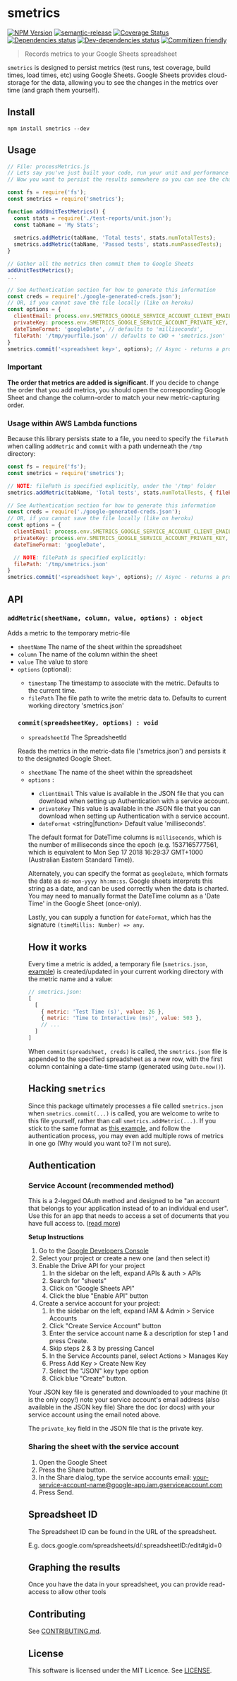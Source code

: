 # smetrics

[![NPM Version](https://img.shields.io/npm/v/smetrics.svg?style=flat-square)](http://npm.im/smetrics)
[![semantic-release](https://img.shields.io/badge/%20%20%F0%9F%93%A6%F0%9F%9A%80-semantic--release-e10079.svg)](https://github.com/semantic-release/semantic-release)
[![Coverage Status](https://coveralls.io/repos/github/uglow/smetrics/badge.svg?branch=master)](https://coveralls.io/github/uglow/smetrics?branch=master)
[![Dependencies status](https://david-dm.org/uglow/smetrics/status.svg?theme=shields.io)](https://david-dm.org/uglow/smetrics#info=dependencies)
[![Dev-dependencies status](https://david-dm.org/uglow/smetrics/dev-status.svg?theme=shields.io)](https://david-dm.org/uglow/smetrics#info=devDependencies)
[![Commitizen friendly](https://img.shields.io/badge/commitizen-friendly-brightgreen.svg)](http://commitizen.github.io/cz-cli/)

> Records metrics to your Google Sheets spreadsheet 

`smetrics` is designed to persist metrics (test runs, test coverage, build times, load times, etc) using Google Sheets.
Google Sheets provides cloud-storage for the data, allowing you to see the changes in the metrics over time (and graph them yourself).

## Install

`npm install smetrics --dev`


## Usage

``` js
// File: processMetrics.js
// Lets say you've just built your code, run your unit and performance tests.
// Now you want to persist the results somewhere so you can see the changes over time.

const fs = require('fs');
const smetrics = require('smetrics');

function addUnitTestMetrics() {
  const stats = require('./test-reports/unit.json');
  const tabName = 'My Stats';
  
  smetrics.addMetric(tabName, 'Total tests', stats.numTotalTests);
  smetrics.addMetric(tabName, 'Passed tests', stats.numPassedTests);
}

// Gather all the metrics then commit them to Google Sheets
addUnitTestMetrics();
...

// See Authentication section for how to generate this information
const creds = require('./google-generated-creds.json');
// OR, if you cannot save the file locally (like on heroku)
const options = {
  clientEmail: process.env.SMETRICS_GOOGLE_SERVICE_ACCOUNT_CLIENT_EMAIL,
  privateKey: process.env.SMETRICS_GOOGLE_SERVICE_ACCOUNT_PRIVATE_KEY,
  dateTimeFormat: 'googleDate', // defaults to 'milliseconds',
  filePath: '/tmp/yourfile.json' // defaults to CWD + 'smetrics.json'
}
smetrics.commit('<spreadsheet key>', options); // Async - returns a promise 

```

### Important
**The order that metrics are added is significant.** If you decide to change the order that you add metrics, you
should open the corresponding Google Sheet and change the column-order to match your new metric-capturing order.

### Usage within AWS Lambda functions

Because this library persists state to a file, you need to specify the `filePath` when calling `addMetric` and `commit`
with a path underneath the `/tmp` directory:

``` js
const fs = require('fs');
const smetrics = require('smetrics');

// NOTE: filePath is specified explicitly, under the '/tmp' folder
smetrics.addMetric(tabName, 'Total tests', stats.numTotalTests, { filePath: '/tmp/smetrics.json' });

// See Authentication section for how to generate this information
const creds = require('./google-generated-creds.json');
// OR, if you cannot save the file locally (like on heroku)
const options = {
  clientEmail: process.env.SMETRICS_GOOGLE_SERVICE_ACCOUNT_CLIENT_EMAIL,
  privateKey: process.env.SMETRICS_GOOGLE_SERVICE_ACCOUNT_PRIVATE_KEY,
  dateTimeFormat: 'googleDate',

  // NOTE: filePath is specified explicitly:
  filePath: '/tmp/smetrics.json'
}
smetrics.commit('<spreadsheet key>', options); // Async - returns a promise 

```

## API

### `addMetric(sheetName, column, value, options) : object`

Adds a metric to the temporary metric-file 

- `sheetName` <string> The name of the sheet within the spreadsheet
- `column` <string> The name of the column within the sheet
- `value` <any> The value to store
- `options` <object> (optional):
  - `timestamp` <timeMillis> The timestamp to associate with the metric. Defaults to the current time.
  - `filePath` <string> The file path to write the metric data to. Defaults to current working directory 'smetrics.json'

### `commit(spreadsheetKey, options) : void`

- `spreadsheetId` <string> The SpreadsheetId

Reads the metrics in the metric-data file ('smetrics.json') and persists it to the
designated Google Sheet.

- `sheetName` <string> The name of the sheet within the spreadsheet
- `options` <object>:
  - `clientEmail` <string> This value is available in the JSON file that you can download when setting up Authentication with a service account.
  - `privateKey` <string> This value is available in the JSON file that you can download when setting up Authentication with a service account.
  - `dateFormat` <string|function> Default value 'milliseconds'.

The default format for DateTime columns is `milliseconds`, which is the number of milliseconds since the epoch (e.g. 1537165777561, 
which is equivalent to Mon Sep 17 2018 16:29:37 GMT+1000 (Australian Eastern Standard Time)).

Alternately, you can specify the format as `googleDate`, which formats the date as `dd-mon-yyyy hh:mm:ss`. 
Google sheets interprets this string as a date, and can be used correctly when the data is charted. You
may need to manually format the DateTime column as a 'Date Time' in the Google Sheet (once-only).

Lastly, you can supply a function for `dateFormat`, which has the signature `(timeMillis: Number) => any`.

## How it works

Every time a metric is added, a temporary file (`smetrics.json`, [example](fixtures/smetrics.json)) is created/updated in your 
current working directory with the metric name and a value:

```js
// smetrics.json:
[
  [
    { metric: 'Test Time (s)', value: 26 }, 
    { metric: 'Time to Interactive (ms)', value: 503 },
    // ...
  ]
]
```

When `commit(spreadsheet, creds)` is called, the `smetrics.json` file is appended to the specified spreadsheet as
a new row, with the first column containing a date-time stamp (generated using `Date.now()`).


## Hacking `smetrics`

Since this package ultimately processes a file called `smetrics.json` when `smetrics.commit(...)` is called, 
you are welcome to write to this file yourself, rather than call `smetrics.addMetric(...)`. If you stick to the same 
format as [this example](fixtures/smetrics.json), and follow the authentication process, you
may even add multiple rows of metrics in one go (Why would you want to? I'm not sure).


## Authentication

### Service Account (recommended method)

This is a 2-legged OAuth method and designed to be "an account that belongs to your application instead of to an individual end user".
Use this for an app that needs to access a set of documents that you have full access to.
([read more](https://developers.google.com/identity/protocols/OAuth2ServiceAccount))

__Setup Instructions__

1. Go to the [Google Developers Console](https://console.developers.google.com/project)
1. Select your project or create a new one (and then select it)
1. Enable the Drive API for your project
   1. In the sidebar on the left, expand APIs & auth > APIs
   1. Search for "sheets"
   1. Click on "Google Sheets API"
   1. Click the blue "Enable API" button
1. Create a service account for your project:
   1. In the sidebar on the left, expand IAM & Admin > Service Accounts
   1. Click "Create Service Account" button
   1. Enter the service account name & a description for step 1 and press Create.
   1. Skip steps 2 & 3 by pressing Cancel
   1. In the Service Accounts panel, select Actions > Manages Key
   1. Press Add Key > Create New Key
   1. Select the "JSON" key type option
   1. Click blue "Create" button.
   
Your JSON key file is generated and downloaded to your machine (it is the only copy!)
note your service account's email address (also available in the JSON key file)
Share the doc (or docs) with your service account using the email noted above.

The `private_key` field in the JSON file that is the private key.

### Sharing the sheet with the service account

1. Open the Google Sheet
1. Press the Share button.
1. In the Share dialog, type the service accounts email: your-service-account-name@google-app.iam.gserviceaccount.com
1. Press Send.

## Spreadsheet ID

The Spreadsheet ID can be found in the URL of the spreadsheet.

E.g. docs.google.com/spreadsheets/d/:spreadsheetID:/edit#gid=0

## Graphing the results

Once you have the data in your spreadsheet, you can provide read-access to allow other tools

## Contributing

See [CONTRIBUTING.md](CONTRIBUTING.md).


## License

This software is licensed under the MIT Licence. See [LICENSE](LICENSE).

